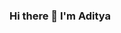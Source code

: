 ### Hi there 👋 I'm Aditya

<!--
**aditya-dhoble/aditya-dhoble** is a ✨ _special_ ✨ repository because its `README.md` (this file) appears on your GitHub profile.

Here are some ideas to get you started:

- 🔭 I’m budding Software developer based out of Maharashtra
- 🌱 I’m currently learning React
- 👯 I’m looking to collaborate on fronend development projects
- 💬 Ask me about anything you want to
- 📫 How to reach me: 
- 😄 Pronouns: he/him
-->
